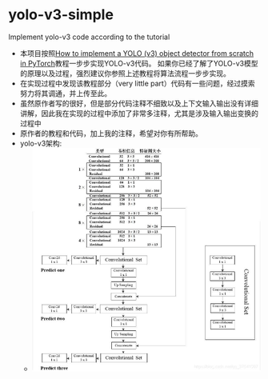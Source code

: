 # yolo-v3-simple
Implement yolo-v3 code according to the tutorial
- 本项目按照[How to implement a YOLO (v3) object detector from scratch in PyTorch](https://blog.paperspace.com/how-to-implement-a-yolo-object-detector-in-pytorch/)教程一步步实现YOLO-v3代码。
如果你已经了解了YOLO-v3模型的原理以及过程，强烈建议你参照上述教程将算法流程一步步实现。
- 在实现过程中发现该教程部分（very little part）代码有一些问题，经过摸索努力将其调通，并上传至此。
- 虽然原作者写的很好，但是部分代码注释不细致以及上下文输入输出没有详细讲解，因此我在实现的过程中添加了非常多注释，尤其是涉及输入输出变换的过程中
- 原作者的教程和代码，加上我的注释，希望对你有所帮助。
- yolo-v3架构:
  - ![~](https://github.com/CHENHUI-X/yolo-v3-simple/blob/master/YOLO-v3/yolo-v3%E6%9E%B6%E6%9E%84.jpg)
  
